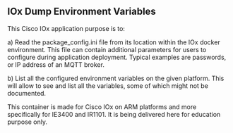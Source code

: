 ## IOx Dump Environment Variables

This Cisco IOx application purpose is to:

a) Read the package_config.ini file from its location within the IOx
docker environment. This file can contain additional parameters for
users to configure during application deployment. Typical examples
are passwords, or IP address of an MQTT broker.

b) List all the configured environment variables on the given
platform. This will allow to see and list all the variables, some
of which might not be documented.

This container is made for Cisco IOx on ARM platforms and
more specifically for IE3400 and IR1101. It is being delivered
here for education purpose only.
